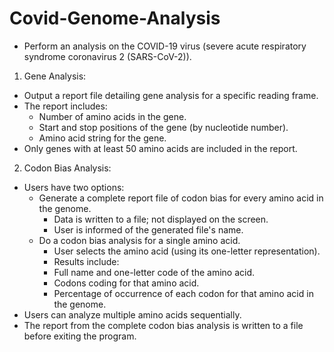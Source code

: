 # Covid-Genome-Analysis
- Perform an analysis on the COVID-19 virus (severe acute respiratory syndrome coronavirus 2 (SARS-CoV-2)).

1. Gene Analysis:

  - Output a report file detailing gene analysis for a specific reading frame.
  - The report includes:
    - Number of amino acids in the gene.
    - Start and stop positions of the gene (by nucleotide number).
    - Amino acid string for the gene.
  - Only genes with at least 50 amino acids are included in the report.

2. Codon Bias Analysis:

  - Users have two options:
    - Generate a complete report file of codon bias for every amino acid in the genome.
      - Data is written to a file; not displayed on the screen.
      - User is informed of the generated file's name.
    - Do a codon bias analysis for a single amino acid.
      - User selects the amino acid (using its one-letter representation).
      - Results include:
      - Full name and one-letter code of the amino acid.
      - Codons coding for that amino acid.
      - Percentage of occurrence of each codon for that amino acid in the genome.
  - Users can analyze multiple amino acids sequentially.
  - The report from the complete codon bias analysis is written to a file before exiting the program.



